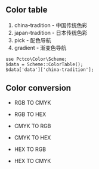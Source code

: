 ## Color table
1. china-tradition - 中国传统色彩
2. japan-tradition - 日本传统色彩
3. pick - 配色导航
4. gradient - 渐变色导航

```
use Pctco\Color\Scheme;
$data = Scheme::ColorTable();
$data['data']['china-tradition'];
```

## Color conversion
- RGB TO CMYK
- RGB TO HEX

- CMYK TO RGB
- CMYK TO HEX

- HEX TO RGB
- HEX TO CMYK

